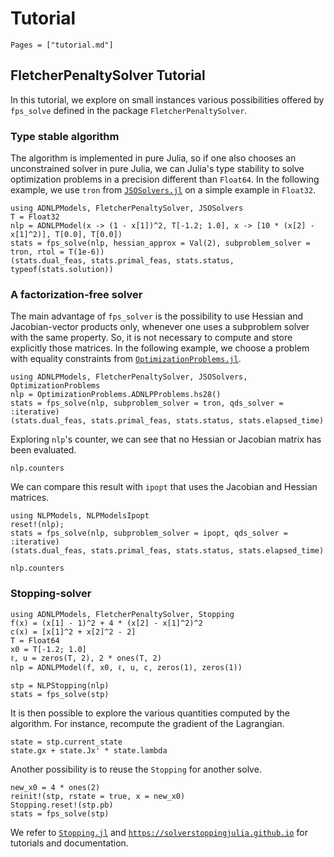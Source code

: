 # Tutorial

```@contents
Pages = ["tutorial.md"]
```

## FletcherPenaltySolver Tutorial

In this tutorial, we explore on small instances various possibilities offered by `fps_solve` defined in the package `FletcherPenaltySolver`.

### Type stable algorithm

The algorithm is implemented in pure Julia, so if one also chooses an unconstrained solver in pure Julia, we can Julia's type stability to solve optimization problems in a precision different than `Float64`.
In the following example, we use `tron` from [`JSOSolvers.jl`](https://github.com/JuliaSmoothOptimizers/JSOSolvers.jl) on a simple example in `Float32`.

```@example ex1
using ADNLPModels, FletcherPenaltySolver, JSOSolvers
T = Float32
nlp = ADNLPModel(x -> (1 - x[1])^2, T[-1.2; 1.0], x -> [10 * (x[2] - x[1]^2)], T[0.0], T[0.0])
stats = fps_solve(nlp, hessian_approx = Val(2), subproblem_solver = tron, rtol = T(1e-6))
(stats.dual_feas, stats.primal_feas, stats.status, typeof(stats.solution))
```

### A factorization-free solver

The main advantage of `fps_solver` is the possibility to use Hessian and Jacobian-vector products only, whenever one uses a subproblem solver with the same property.
So, it is not necessary to compute and store explicitly those matrices.
In the following example, we choose a problem with equality constraints from [`OptimizationProblems.jl`](https://github.com/JuliaSmoothOptimizers/OptimizationProblems.jl).

```@example ex2
using ADNLPModels, FletcherPenaltySolver, JSOSolvers, OptimizationProblems
nlp = OptimizationProblems.ADNLPProblems.hs28()
stats = fps_solve(nlp, subproblem_solver = tron, qds_solver = :iterative)
(stats.dual_feas, stats.primal_feas, stats.status, stats.elapsed_time)
```
Exploring `nlp`'s counter, we can see that no Hessian or Jacobian matrix has been evaluated.
```@example ex2
nlp.counters
```
We can compare this result with `ipopt` that uses the Jacobian and Hessian matrices.
```@example ex2
using NLPModels, NLPModelsIpopt
reset!(nlp);
stats = fps_solve(nlp, subproblem_solver = ipopt, qds_solver = :iterative)
(stats.dual_feas, stats.primal_feas, stats.status, stats.elapsed_time)
```

```@example ex2
nlp.counters
```

### Stopping-solver

```@example ex3
using ADNLPModels, FletcherPenaltySolver, Stopping
f(x) = (x[1] - 1)^2 + 4 * (x[2] - x[1]^2)^2
c(x) = [x[1]^2 + x[2]^2 - 2]
T = Float64
x0 = T[-1.2; 1.0]
ℓ, u = zeros(T, 2), 2 * ones(T, 2)
nlp = ADNLPModel(f, x0, ℓ, u, c, zeros(1), zeros(1))

stp = NLPStopping(nlp)
stats = fps_solve(stp)
```

It is then possible to explore the various quantities computed by the algorithm.
For instance, recompute the gradient of the Lagrangian.
```@example ex3
state = stp.current_state
state.gx + state.Jx' * state.lambda
```

Another possibility is to reuse the `Stopping` for another solve.
```@example ex3
new_x0 = 4 * ones(2)
reinit!(stp, rstate = true, x = new_x0)
Stopping.reset!(stp.pb)
stats = fps_solve(stp)
```

We refer to [`Stopping.jl`]() and [`https://solverstoppingjulia.github.io`](https://solverstoppingjulia.github.io/StoppingInterface.jl/dev/) for tutorials and documentation.
